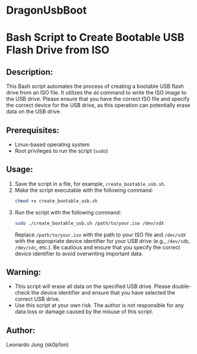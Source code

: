 # DragonUsbBoot

# Bash Script to Create Bootable USB Flash Drive from ISO

## Description:
This Bash script automates the process of creating a bootable USB flash drive from an ISO file. It utilizes the `dd` command to write the ISO image to the USB drive. Please ensure that you have the correct ISO file and specify the correct device for the USB drive, as this operation can potentially erase data on the USB drive.

## Prerequisites:
- Linux-based operating system
- Root privileges to run the script (`sudo`)

## Usage:
1. Save the script in a file, for example, `create_bootable_usb.sh`.
2. Make the script executable with the following command:
    ```bash
    chmod +x create_bootable_usb.sh
    ```
3. Run the script with the following command:
    ```bash
    sudo ./create_bootable_usb.sh /path/to/your.iso /dev/sdX
    ```
    Replace `/path/to/your.iso` with the path to your ISO file and `/dev/sdX` with the appropriate device identifier for your USB drive (e.g., `/dev/sdb`, `/dev/sdc`, etc.). Be cautious and ensure that you specify the correct device identifier to avoid overwriting important data.

## Warning:
- This script will erase all data on the specified USB drive. Please double-check the device identifier and ensure that you have selected the correct USB drive.
- Use this script at your own risk. The author is not responsible for any data loss or damage caused by the misuse of this script.

## Author:
Leonardo Jung (sk0p1on)

